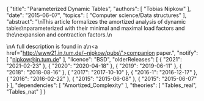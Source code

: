 {
    "title": "Parameterized Dynamic Tables",
    "authors": [
        "Tobias Nipkow"
    ],
    "date": "2015-06-07",
    "topics": [
        "Computer science/Data structures"
    ],
    "abstract": "\nThis article formalizes the amortized analysis of dynamic tables\nparameterized with their minimal and maximal load factors and the\nexpansion and contraction factors.\n<P>\nA full description is found in a\n<a href=\"http://www21.in.tum.de/~nipkow/pubs\">companion paper</a>.",
    "notify": [
        "nipkow@in.tum.de"
    ],
    "licence": "BSD",
    "olderReleases": [
        {
            "2021": "2021-02-23"
        },
        {
            "2020": "2020-04-18"
        },
        {
            "2019": "2019-06-11"
        },
        {
            "2018": "2018-08-16"
        },
        {
            "2017": "2017-10-10"
        },
        {
            "2016-1": "2016-12-17"
        },
        {
            "2016": "2016-02-22"
        },
        {
            "2015": "2015-06-08"
        },
        {
            "2015": "2015-06-07"
        }
    ],
    "dependencies": [
        "Amortized_Complexity"
    ],
    "theories": [
        "Tables_real",
        "Tables_nat"
    ]
}